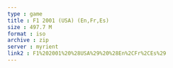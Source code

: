 ```yaml
---
type : game
title : F1 2001 (USA) (En,Fr,Es)
size : 497.7 M
format : iso
archive : zip
server : myrient
link2 : F1%202001%20%28USA%29%20%28En%2CFr%2CEs%29
---
```

